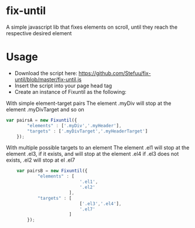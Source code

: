 # fix-until
A simple javascript lib that fixes elements on scroll, until they reach the respective desired element

# Usage
- Download the script here: https://github.com/Stefuu/fix-until/blob/master/fix-until.js
- Insert the script into your page head tag
- Create an instance of Fixuntil as the following:

With simple element-target pairs
The element .myDiv will stop at the element .myDivTarget and so on

```javascript
var pairsA = new Fixuntil({ 
		"elements" : ['.myDiv','.myHeader'], 
		"targets" : ['.myDivTarget','.myHeaderTarget'] 
	});


```

With multiple possible targets to an element
The element .el1 will stop at the element .el3, if it exists, and will stop at the element .el4 if .el3 does not exists, .el2 will stop at el .el7

```javascript
	var pairsB = new Fixuntil({ 
			"elements" : [
							'.el1',
							'.el2'
						], 
			"targets" : [
							['.el3','.el4'],
							'.el7'
						]
		});
```